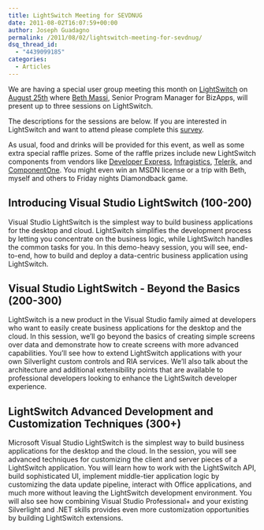 ```yaml
---
title: LightSwitch Meeting for SEVDNUG
date: 2011-08-02T16:07:59+00:00
author: Joseph Guadagno
permalink: /2011/08/02/lightswitch-meeting-for-sevdnug/
dsq_thread_id:
  - "4439099185"
categories:
  - Articles
---
```

We are having a special user group meeting this month on [LightSwitch](http://msdn.microsoft.com/en-us/lightswitch) on [August 25th](http://sevdnug.org/Events/All/SEVDNUG_August_2011_Meeting_-_LightSwitch.aspx) where [Beth Massi](http://blogs.msdn.com/b/bethmassi/), Senior Program Manager for BizApps, will present up to three sessions on LightSwitch.

The descriptions for the sessions are below. If you are interested in LightSwitch and want to attend please complete this [survey](http://www.esurveyspro.com/Survey.aspx?id=b8813313-91f2-452e-8e38-dc8f537ed363).  

As usual, food and drinks will be provided for this event, as well as some extra special raffle prizes.  Some of the raffle prizes include new LightSwitch components from vendors like [Developer Express](http://devexpress.com), [Infragistics](http://www.infragistics.com), [Telerik](http://www.telerik.com), and [ComponentOne](http://www.componentone.com).  You might even win an MSDN license or a trip with Beth, myself and others to Friday nights Diamondback game.  

## Introducing Visual Studio LightSwitch (100-200)

Visual Studio LightSwitch is the simplest way to build business applications for the desktop and cloud. LightSwitch simplifies the development process by letting you concentrate on the business logic, while LightSwitch handles the common tasks for you. In this demo-heavy session, you will see, end-to-end, how to build and deploy a data-centric business application using LightSwitch.

## Visual Studio LightSwitch - Beyond the Basics (200-300)

LightSwitch is a new product in the Visual Studio family aimed at developers who want to easily create business applications for the desktop and the cloud. In this session, we’ll go beyond the basics of creating simple screens over data and demonstrate how to create screens with more advanced capabilities. You’ll see how to extend LightSwitch applications with your own Silverlight custom controls and RIA services. We’ll also talk about the architecture and additional extensibility points that are available to professional developers looking to enhance the LightSwitch developer experience.

## LightSwitch Advanced Development and Customization Techniques (300+)

Microsoft Visual Studio LightSwitch is the simplest way to build business applications for the desktop and the cloud. In the session, you will see advanced techniques for customizing the client and server pieces of a LightSwitch application. You will learn how to work with the LightSwitch API, build sophisticated UI, implement middle-tier application logic by customizing the data update pipeline, interact with Office applications, and much more without leaving the LightSwitch development environment. You will also see how combining Visual Studio Professional+ and your existing Silverlight and .NET skills provides even more customization opportunities by building LightSwitch extensions.